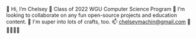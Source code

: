 👋 Hi, I’m Chelsey
🌱 Class of 2022 WGU Computer Science Program
💞️ I’m looking to collaborate on any fun open-source projects and education content.
🧵 I'm super into lots of crafts, too.
📫 chelseymachin@gmail.com 
🦊🦊🦊🦊🦊


